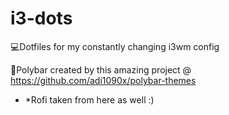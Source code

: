 # i3-dots
💻Dotfiles for my constantly changing i3wm config 

📝Polybar created by this amazing project @ https://github.com/adi1090x/polybar-themes 
  - *Rofi taken from here as well :)
